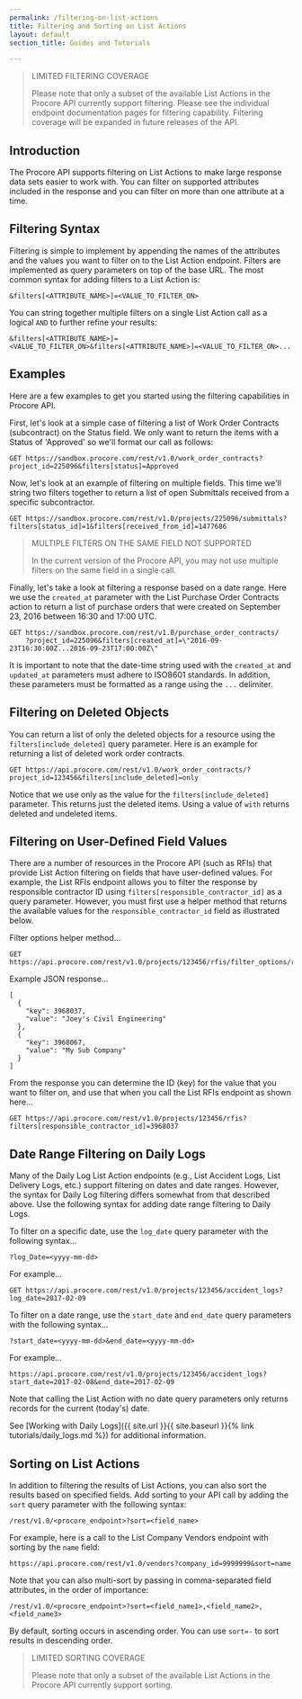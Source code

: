 ```yaml
---
permalink: /filtering-on-list-actions
title: Filtering and Sorting on List Actions
layout: default
section_title: Guides and Tutorials

---
```


> LIMITED FILTERING COVERAGE
>
> Please note that only a subset of the available List Actions in the Procore API currently support filtering.
> Please see the individual endpoint documentation pages for filtering capability.
> Filtering coverage will be expanded in future releases of the API.

## Introduction

The Procore API supports filtering on List Actions to make large response data sets easier to work with.
You can filter on supported attributes included in the response and you can filter on more than one attribute at a time.

## Filtering Syntax

Filtering is simple to implement by appending the names of the attributes and the values you want to filter on to the List Action endpoint.
Filters are implemented as query parameters on top of the base URL.
The most common syntax for adding filters to a List Action is:

```
&filters[<ATTRIBUTE_NAME>]=<VALUE_TO_FILTER_ON>
```

You can string together multiple filters on a single List Action call as a logical `AND` to further refine your results:

```
&filters[<ATTRIBUTE_NAME>]=<VALUE_TO_FILTER_ON>&filters[<ATTRIBUTE_NAME>]=<VALUE_TO_FILTER_ON>...
```

## Examples

Here are a few examples to get you started using the filtering capabilities in Procore API.

First, let's look at a simple case of filtering a list of Work Order Contracts (subcontract) on the Status field.
We only want to return the items with a Status of 'Approved' so we'll format our call as follows:

```
GET https://sandbox.procore.com/rest/v1.0/work_order_contracts?project_id=225096&filters[status]=Approved
```

Now, let's look at an example of filtering on multiple fields.
This time we'll string two filters together to return a list of open Submittals received from a specific subcontractor.

```
GET https://sandbox.procore.com/rest/v1.0/projects/225096/submittals?filters[status_id]=1&filters[received_from_id]=1477686
```

> MULTIPLE FILTERS ON THE SAME FIELD NOT SUPPORTED
>
> In the current version of the Procore API, you may not use multiple filters on the same field in a single call.

Finally, let's take a look at filtering a response based on a date range.
Here we use the `created_at` parameter with the List Purchase Order Contracts action to return a list of purchase orders that were created on September 23, 2016 between 16:30 and 17:00 UTC.

```
GET https://sandbox.procore.com/rest/v1.0/purchase_order_contracts/
    ?project_id=225096&filters[created_at]=\"2016-09-23T16:30:00Z...2016-09-23T17:00:00Z\"
```

It is important to note that the date-time string used with the `created_at` and `updated_at` parameters must adhere to ISO8601 standards.
In addition, these parameters must be formatted as a range using the `...` delimiter.

## Filtering on Deleted Objects

You can return a list of only the deleted objects for a resource using the `filters[include_deleted]` query parameter.
Here is an example for returning a list of deleted work order contracts.

```
GET https://api.procore.com/rest/v1.0/work_order_contracts/?project_id=123456&filters[include_deleted]=only
```

Notice that we use only as the value for the `filters[include_deleted]` parameter.
This returns just the deleted items. Using a value of `with` returns deleted and undeleted items.

## Filtering on User-Defined Field Values

There are a number of resources in the Procore API (such as RFIs) that provide List Action filtering on fields that have user-defined values.
For example, the List RFIs endpoint allows you to filter the response by responsible contractor ID using `filters[responsible_contractor_id]` as a query parameter.
However, you must first use a helper method that returns the available values for the `responsible_contractor_id` field as illustrated below.

Filter options helper method...

```
GET https://api.procore.com/rest/v1.0/projects/123456/rfis/filter_options/responsible_contractor_id
```

Example JSON response...

```
[
  {
    "key": 3968037,
    "value": "Joey's Civil Engineering"
  },
  {
    "key": 3968067,
    "value": "My Sub Company"
  }
]
```

From the response you can determine the ID (key) for the value that you want to filter on, and use that when you call the List RFIs endpoint as shown here...

```
GET https://api.procore.com/rest/v1.0/projects/123456/rfis?filters[responsible_contractor_id]=3968037
```

## Date Range Filtering on Daily Logs

Many of the Daily Log List Action endpoints (e.g., List Accident Logs, List Delivery Logs, etc.) support filtering on dates and date ranges.
However, the syntax for Daily Log filtering differs somewhat from that described above.
Use the following syntax for adding date range filtering to Daily Logs.

To filter on a specific date, use the `log_date` query parameter with the following syntax...

```
?log_Date=<yyyy-mm-dd>
```

For example...

```
GET https://api.procore.com/rest/v1.0/projects/123456/accident_logs?log_date=2017-02-09
```

To filter on a date range, use the `start_date` and `end_date` query parameters with the following syntax...

```
?start_date=<yyyy-mm-dd>&end_date=<yyyy-mm-dd>
```

For example...

```
https://api.procore.com/rest/v1.0/projects/123456/accident_logs?start_date=2017-02-08&end_date=2017-02-09
```

Note that calling the List Action with no date query parameters only returns records for the current (today's) date.

See [Working with Daily Logs]({{ site.url }}{{ site.baseurl }}{% link tutorials/daily_logs.md %}) for additional information.

## Sorting on List Actions

In addition to filtering the results of List Actions, you can also sort the results based on specified fields.
Add sorting to your API call by adding the `sort` query parameter with the following syntax:

```
/rest/v1.0/<procore_endpoint>?sort=<field_name>
```

For example, here is a call to the List Company Vendors endpoint with sorting by the `name` field:

```
https://api.procore.com/rest/v1.0/vendors?company_id=9999999&sort=name
```
Note that you can also multi-sort by passing in comma-separated field attributes, in the order of importance:

```
/rest/v1.0/<procore_endpoint>?sort=<field_name1>,<field_name2>,<field_name3>
```

By default, sorting occurs in ascending order.
You can use `sort=-` to sort results in descending order.

> LIMITED SORTING COVERAGE
>
> Please note that only a subset of the available List Actions in the Procore API currently support sorting.
